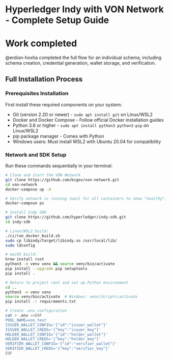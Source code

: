 # Hyperledger Indy with VON Network - Complete Setup Guide

# Work completed
@erdion-hoxha completed the full flow for an individual schema, including schema creation, credential generation, wallet storage, and verification.
## Full Installation Process

### Prerequisites Installation
First install these required components on your system:
- Git (version 2.20 or newer) - `sudo apt install git` on Linux/WSL2
- Docker and Docker Compose - Follow official Docker installation guides
- Python 3.8 or higher - `sudo apt install python3 python3-pip` on Linux/WSL2
- pip package manager - Comes with Python
- Windows users: Must install WSL2 with Ubuntu 20.04 for compatibility

### Network and SDK Setup
Run these commands sequentially in your terminal:

```bash
# Clone and start the VON Network
git clone https://github.com/bcgov/von-network.git
cd von-network
docker-compose up -d

# Verify network is running (wait for all containers to show "healthy")
docker-compose ps

# Install Indy SDK
git clone https://github.com/hyperledger/indy-sdk.git
cd indy-sdk

# Linux/WSL2 build:
./ci/run_docker_build.sh
sudo cp libindy/target/libindy.so /usr/local/lib/
sudo ldconfig

# macOS build:
brew install rust
python3 -m venv venv && source venv/bin/activate
pip install --upgrade pip setuptools
pip install .

# Return to project root and set up Python environment
cd ..
python3 -m venv venv
source venv/bin/activate  # Windows: venv\Scripts\activate
pip install -r requirements.txt

# Create .env configuration
cat > .env <<EOF
POOL_NAME=von_test
ISSUER_WALLET_CONFIG='{"id":"issuer_wallet"}'
ISSUER_WALLET_CREDS='{"key":"issuer_key"}'
HOLDER_WALLET_CONFIG='{"id":"holder_wallet"}'
HOLDER_WALLET_CREDS='{"key":"holder_key"}'
VERIFIER_WALLET_CONFIG='{"id":"verifier_wallet"}'
VERIFIER_WALLET_CREDS='{"key":"verifier_key"}'
EOF
